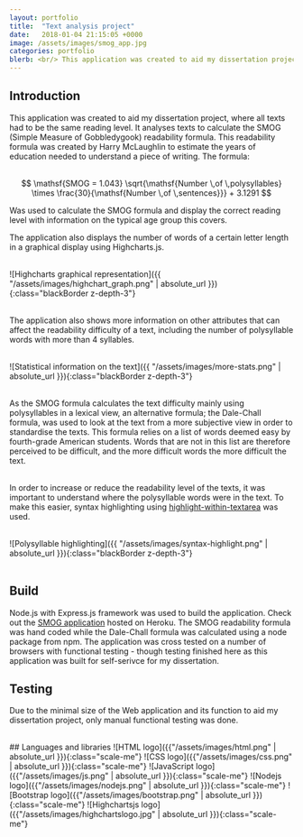 ```yaml
---
layout: portfolio
title:  "Text analysis project"
date:   2018-01-04 21:15:05 +0000
image: /assets/images/smog_app.jpg
categories: portfolio
blerb: <br/> This application was created to aid my dissertation project, where all texts had to be the same reading level. It analyses texts to calculate the SMOG (Simple Measure of Gobbledygook) readability formula. This readability formula was created by Harry McLaughlin to estimate the years of education needed to understand a piece of writing.
---
```



## Introduction

This application was created to aid my dissertation project, where all texts had to be the same reading level. It analyses texts to calculate the SMOG (Simple Measure of Gobbledygook) readability formula. This readability formula was created by Harry McLaughlin to estimate the years of education needed to understand a piece of writing. The formula:
<br/>
<br/>

$$ \mathsf{SMOG = 1.043} \sqrt{\mathsf{Number \,of \,polysyllables} \times \frac{30}{\mathsf{Number \,of \,sentences}}} + 3.1291  $$


Was used to calculate the SMOG formula and display the correct reading level with information on the typical age group this covers.

The application also displays the number of words of a certain letter length in a graphical display using Highcharts.js.

<br/>
![Highcharts graphical representation]({{ "/assets/images/highchart_graph.png" | absolute_url }}){:class="blackBorder z-depth-3"}
<br/>
<br/>

The application also shows more information on other attributes that can affect the readability difficulty of a text, including the number of polysyllable words with more than 4 syllables.

<br/>
![Statistical information on the text]({{ "/assets/images/more-stats.png" | absolute_url }}){:class="blackBorder z-depth-3"}
<br/>
<br/>

As the SMOG formula calculates the text difficulty mainly using polysyllables in a lexical view, an alternative formula; the Dale-Chall formula, was used to look at the text from a more subjective view in order to standardise the texts. This formula relies on a list of words deemed easy by fourth-grade American students. Words that are not in this list are therefore perceived to be difficult, and the more difficult words the more difficult the text.  
<br/>

In order to increase or reduce the readability level of the texts, it was important to understand where the polysyllable words were in the text. To make this easier, syntax highlighting using [highlight-within-textarea](https://github.com/lonekorean/highlight-within-textarea) was used.


<br/>
![Polysyllable highlighting]({{ "/assets/images/syntax-highlight.png" | absolute_url }}){:class="blackBorder z-depth-3"}
<br/>
<br/>

## Build
Node.js with Express.js framework was used to build the application. Check out the [SMOG application][heroku-app] hosted on Heroku. The SMOG readability formula was hand coded while the Dale-Chall formula was calculated using a node package from npm. The application was cross tested on a number of browsers with functional testing - though testing finished here as this application was built for self-serivce for my dissertation.


## Testing
Due to the minimal size of the Web application and its function to aid my dissertation project, only manual functional testing was done.



<br/>
## Languages and libraries
![HTML logo]({{"/assets/images/html.png" | absolute_url }}){:class="scale-me"}
![CSS logo]({{"/assets/images/css.png" | absolute_url }}){:class="scale-me"}
![JavaScript logo]({{"/assets/images/js.png" | absolute_url }}){:class="scale-me"}
![Nodejs logo]({{"/assets/images/nodejs.png" | absolute_url }}){:class="scale-me"}
![Bootstrap logo]({{"/assets/images/bootstrap.png" | absolute_url }}){:class="scale-me"}
![Highchartsjs logo]({{"/assets/images/highchartslogo.jpg" | absolute_url }}){:class="scale-me"}





[heroku-app]: https://readability-application.herokuapp.com/
